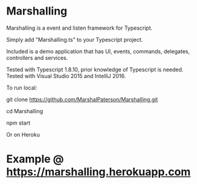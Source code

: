 # Marshalling
Marshalling is a event and listen framework for Typescript.

Simply add "Marshalling.ts" to your Typescript project.

Included is a demo application that has UI, events, commands, delegates, controllers and services.

Tested with Typescript 1.8.10, prior knowledge of Typescript is needed. Tested with Visual Studio 2015 and IntelliJ 2016.

To run local:

git clone https://github.com/MarshalPaterson/Marshalling.git

cd Marshalling

npm start

Or on Heroku

# Example @ https://marshalling.herokuapp.com
